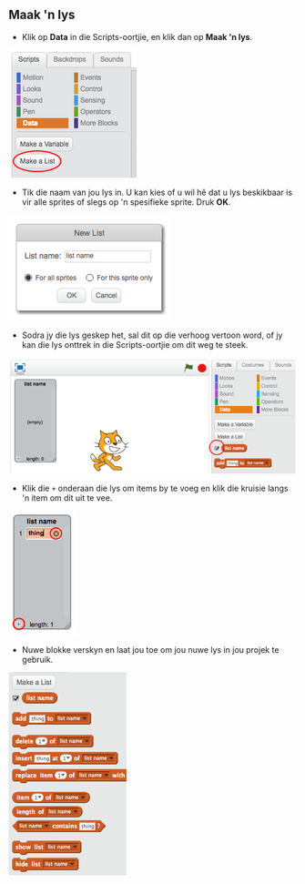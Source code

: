 ## Maak 'n lys

+ Klik op **Data** in die Scripts-oortjie, en klik dan op **Maak 'n lys**.

![Maak 'n lys](images/make-a-list.png)

+ Tik die naam van jou lys in. U kan kies of u wil hê dat u lys beskikbaar is vir alle sprites of slegs op 'n spesifieke sprite. Druk **OK**.

![Lys naam](images/list-name.png)

+ Sodra jy die lys geskep het, sal dit op die verhoog vertoon word, of jy kan die lys onttrek in die Scripts-oortjie om dit weg te steek.

![Lys wys / versteek](images/list-show-hide.png)

+ Klik die `+` onderaan die lys om items by te voeg en klik die kruisie langs 'n item om dit uit te vee.

![Lys wys / versteek](images/list-add-delete.png)

+ Nuwe blokke verskyn en laat jou toe om jou nuwe lys in jou projek te gebruik.

![Lys blokke](images/list-blocks.png)